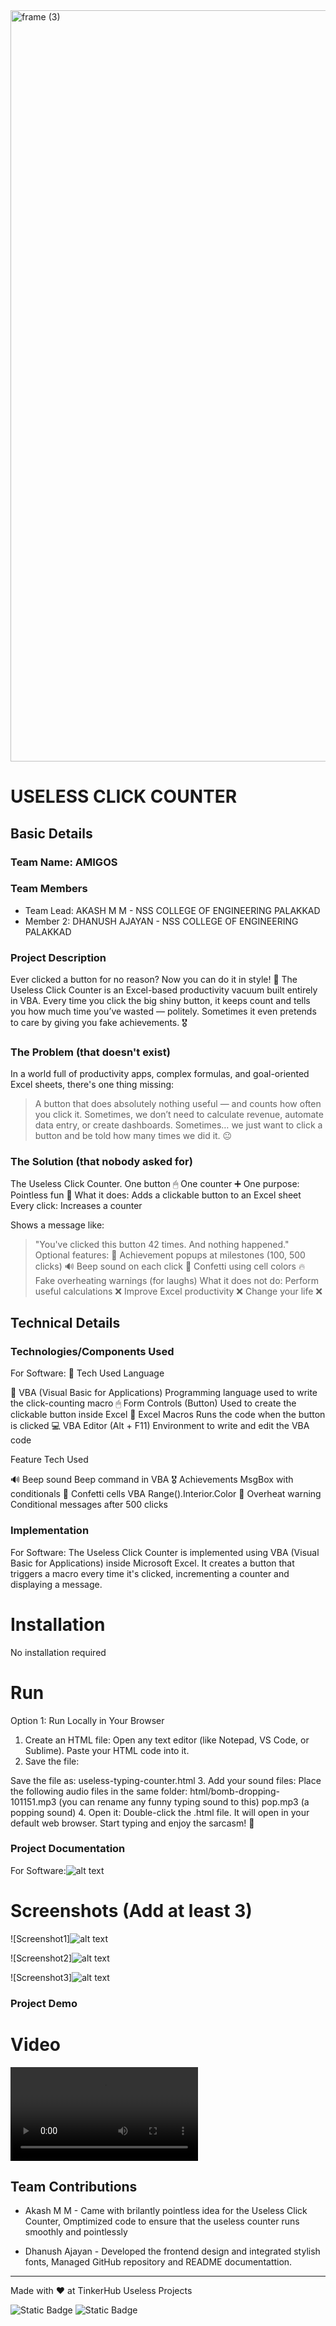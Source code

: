 <img width="3188" height="1202" alt="frame (3)" src="c:\Users\ankit\Downloads\WhatsApp Image 2025-08-08 at 22.51.35_ca0e3702.jpg" />


# USELESS CLICK COUNTER


## Basic Details
### Team Name: AMIGOS


### Team Members
- Team Lead: AKASH M M - NSS COLLEGE OF ENGINEERING PALAKKAD
- Member 2: DHANUSH AJAYAN  - NSS COLLEGE OF ENGINEERING PALAKKAD

### Project Description
Ever clicked a button for no reason?
Now you can do it in style! 🎩
The Useless Click Counter is an Excel-based productivity vacuum built entirely in VBA. Every time you click the big shiny button, it keeps count and tells you how much time you’ve wasted — politely. Sometimes it even pretends to care by giving you fake achievements. 🎖

### The Problem (that doesn't exist)
In a world full of productivity apps, complex formulas, and goal-oriented Excel sheets, there's one thing missing:
> A button that does absolutely nothing useful — and counts how often you click it.
Sometimes, we don’t need to calculate revenue, automate data entry, or create dashboards.
Sometimes… we just want to click a button and be told how many times we did it. 😐

### The Solution (that nobody asked for)
The Useless Click Counter.
One button 🖱
One counter ➕
One purpose: Pointless fun 🔁
What it does:
Adds a clickable button to an Excel sheet
Every click:
Increases a counter

Shows a message like:
> "You've clicked this button 42 times. And nothing happened."
Optional features:
🎉 Achievement popups at milestones (100, 500 clicks)
🔊 Beep sound on each click
🎊 Confetti using cell colors
🔥 Fake overheating warnings (for laughs)
What it does not do:
Perform useful calculations ❌
Improve Excel productivity ❌
Change your life ❌

## Technical Details
### Technologies/Components Used
For Software:
🧠 Tech Used
Language

🧾 VBA (Visual Basic for Applications)	Programming language used to write the click-counting macro
🖱 Form Controls (Button)	Used to create the clickable button inside Excel
🧠 Excel Macros	Runs the code when the button is clicked
💻 VBA Editor (Alt + F11)	Environment to write and edit the VBA code

Feature	Tech Used

🔊 Beep sound	Beep command in VBA
🎖 Achievements	MsgBox with conditionals
🎊 Confetti cells	VBA Range().Interior.Color
🚨 Overheat warning	Conditional messages after 500 clicks

### Implementation
For Software:
The Useless Click Counter is implemented using VBA (Visual Basic for Applications) inside Microsoft Excel. It creates a button that triggers a macro every time it's clicked, incrementing a counter and displaying a message.
# Installation
No installation required

# Run
Option 1: Run Locally in Your Browser
1. Create an HTML file:
Open any text editor (like Notepad, VS Code, or Sublime).
Paste your HTML code into it.
2. Save the file:

Save the file as:
useless-typing-counter.html
3. Add your sound files:
  Place the following audio files in the same folder:
  html/bomb-dropping-101151.mp3 (you can rename any funny typing sound to this)
  pop.mp3 (a popping sound)
4. Open it:
Double-click the .html file.
It will open in your default web browser.
Start typing and enjoy the sarcasm! 🤪

### Project Documentation
For Software:![alt text](<WhatsApp Image 2025-08-08 at 19.34.29_90e6a071.jpg>)

# Screenshots (Add at least 3)
![Screenshot1]![alt text](<Screenshot 2025-08-09 001646-1.png>)

![Screenshot2]![alt text](<Screenshot 2025-08-09 001328-1.png>)

![Screenshot3]![alt text](<Screenshot 2025-08-09 001114-1.png>)

### Project Demo
# Video
<video controls src="Recording 2025-08-09 025114.mp4" title="Title"></video>


## Team Contributions
- Akash M M - Came with brilantly pointless idea for the Useless Click Counter,
Omptimized code to ensure that the useless counter runs smoothly and pointlessly

- Dhanush Ajayan - Developed the frontend design and integrated stylish fonts,
Managed GitHub repository and README documentattion.

---
Made with ❤️ at TinkerHub Useless Projects 

![Static Badge](https://img.shields.io/badge/TinkerHub-24?color=%23000000&link=https%3A%2F%2Fwww.tinkerhub.org%2F)
![Static Badge](https://img.shields.io/badge/UselessProjects--25-25?link=https%3A%2F%2Fwww.tinkerhub.org%2Fevents%2FQ2Q1TQKX6Q%2FUseless%2520Projects)



